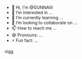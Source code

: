 - 👋 Hi, I’m @GUNNAIII
- 👀 I’m interested in ...
- 🌱 I’m currently learning ...
- 💞️ I’m looking to collaborate on ...
- 📫 How to reach me ...
- 😄 Pronouns: ...
- ⚡ Fun fact: ...

<!---
GUNNAIII/GUNNAIII is a ✨ special ✨ repository because its `README.md` (this file) appears on your GitHub profile.
You can click the Preview link to take a look at your changes.
--->
nigg
